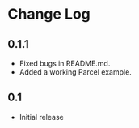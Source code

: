 # Change Log

## 0.1.1
- Fixed bugs in README.md.
- Added a working Parcel example.

## 0.1
- Initial release
